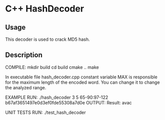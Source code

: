 C++ HashDecoder
=========================

## Usage
This decoder is used to crack MD5 hash.

## Description
COMPILE:
mkdir build
cd build
cmake ..
make 

In executable file hash_decoder.cpp constant variable MAX is responsible for the maximum length of the encoded word. You can change it to change the analyzed range.

EXAMPLE RUN:
./hash_decoder 3 5 65-90:97-122 b67af3651497e0d3ef0fde55308a7d0e
OUTPUT:
Result: avac

UNIT TESTS RUN:
./test_hash_decoder

